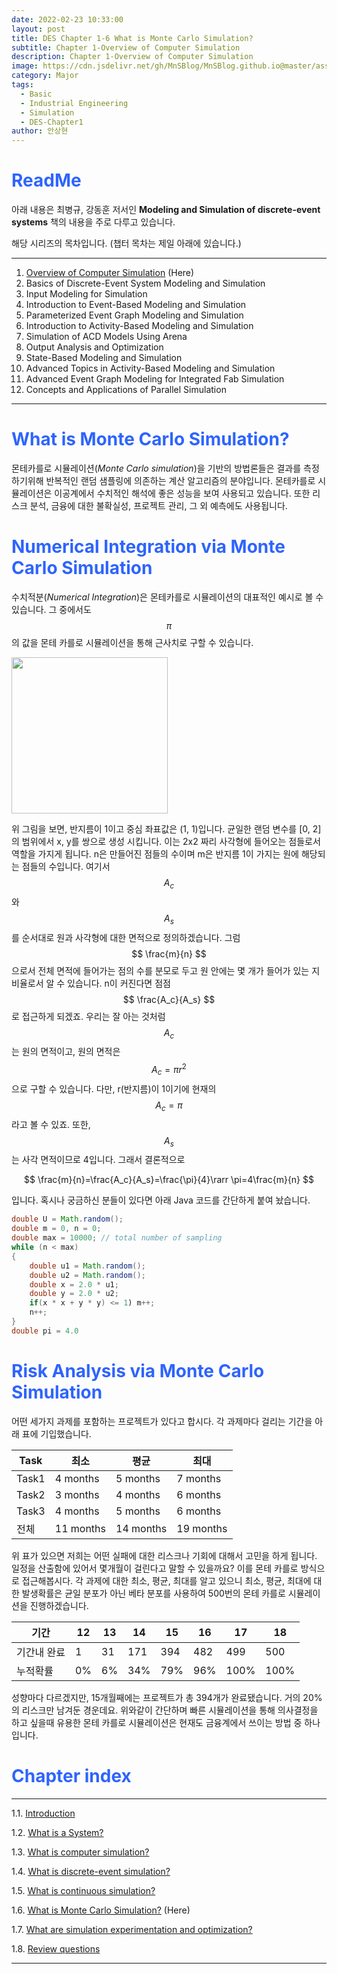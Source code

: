 ```yaml
---
date: 2022-02-23 10:33:00
layout: post
title: DES Chapter 1-6 What is Monte Carlo Simulation?
subtitle: Chapter 1-Overview of Computer Simulation
description: Chapter 1-Overview of Computer Simulation
image: https://cdn.jsdelivr.net/gh/MnSBlog/MnSBlog.github.io@master/assets/img/blog-image.png
category: Major
tags:
  - Basic
  - Industrial Engineering
  - Simulation
  - DES-Chapter1
author: 안상현
---
```




# <span style="color:#2E64FE">ReadMe</span>

 아래 내용은 최병규, 강동훈 저서인 **Modeling and Simulation of discrete-event systems**  책의 내용을 주로 다루고 있습니다. 

 해당 시리즈의 목차입니다. (챕터 목차는 제일 아래에 있습니다.)

---

1. [Overview of Computer Simulation](https://mnsblog.github.io/MJ-SM-Chp1-1Intro/) (Here)
2. Basics of Discrete-Event System Modeling and Simulation
3. Input Modeling for Simulation
4. Introduction to Event-Based Modeling and Simulation
5. Parameterized Event Graph Modeling and Simulation
6. Introduction to Activity-Based Modeling and Simulation
7. Simulation of ACD Models Using Arena
8. Output Analysis and Optimization
9. State-Based Modeling and Simulation
10. Advanced Topics in Activity-Based Modeling and Simulation
11. Advanced Event Graph Modeling for Integrated Fab Simulation
12. Concepts and Applications of Parallel Simulation

---

# <span style="color:#2E64FE">What is Monte Carlo Simulation?</span>

 몬테카를로 시뮬레이션(*Monte Carlo simulation*)을 기반의 방법론들은 결과를 측정하기위해 반복적인 랜덤 샘플링에 의존하는 계산 알고리즘의 분야입니다. 몬테카를로 시뮬레이션은 이공계에서 수치적인 해석에 좋은 성능을 보여 사용되고 있습니다. 또한 리스크 분석, 금융에 대한 불확실성, 프로젝트 관리, 그 외 예측에도 사용됩니다.

# <span style="color:#2E64FE">Numerical Integration via Monte Carlo Simulation</span>

 수치적분(*Numerical Integration*)은 몬테카를로 시뮬레이션의 대표적인 예시로 볼 수 있습니다. 그 중에서도 
$$
\pi
$$
의 값을 몬테 카를로 시뮬레이션을 통해 근사치로 구할 수 있습니다.

 

<img src="https://cdn.jsdelivr.net/gh/MnSBlog/MnSBlog.github.io@master/assets/img/posts/Major/Simulation/1_6_1_Fig_1_9.PNG" height="250px" width="250px" align="center">

위 그림을 보면, 반지름이 1이고 중심 좌표값은 (1, 1)입니다. 균일한 랜덤 변수를 [0, 2]의 범위에서 x, y를 쌍으로 생성 시킵니다. 이는 2x2 짜리 사각형에 들어오는 점들로서 역할을 가지게 됩니다. n은 만들어진 점들의 수이며 m은 반지름 1이 가지는 원에 해당되는 점들의 수입니다. 여기서 
$$
A_c
$$
와
$$
A_s
$$
를 순서대로 원과 사각형에 대한 면적으로 정의하겠습니다. 그럼 
$$
\frac{m}{n}
$$
 으로서 전체 면적에 들어가는 점의 수를 분모로 두고 원 안에는 몇 개가 들어가 있는 지 비율로서 알 수 있습니다. n이 커진다면 점점 
$$
\frac{A_c}{A_s}
$$
로 접근하게 되겠죠. 우리는 잘 아는 것처럼 
$$
A_c
$$
는 원의 면적이고, 원의 면적은
$$
A_c=\pi r^2
$$
으로 구할 수 있습니다. 다만, r(반지름)이 1이기에 현재의 
$$
A_c=\pi
$$
라고 볼 수 있죠. 또한, 
$$
A_s
$$
는 사각 면적이므로 4입니다. 그래서 결론적으로


$$
\frac{m}{n}=\frac{A_c}{A_s}=\frac{\pi}{4}\rarr \pi=4\frac{m}{n}
$$


입니다. 혹시나 궁금하신 분들이 있다면 아래 Java 코드를 간단하게 붙여 놨습니다.

```java
double U = Math.random();
double m = 0, n = 0;
double max = 10000; // total number of sampling
while (n < max)
{
    double u1 = Math.random();
    double u2 = Math.random();
    double x = 2.0 * u1;
    double y = 2.0 * u2;
    if(x * x + y * y) <= 1) m++;
    n++;
}
double pi = 4.0
```

# <span style="color:#2E64FE">Risk Analysis via Monte Carlo Simulation</span>

 어떤 세가지 과제를 포함하는 프로젝트가 있다고 합시다. 각 과제마다 걸리는 기간을 아래 표에 기입했습니다.

| Task  | 최소      | 평균      | 최대      |
| ----- | --------- | --------- | --------- |
| Task1 | 4 months  | 5 months  | 7 months  |
| Task2 | 3 months  | 4 months  | 6 months  |
| Task3 | 4 months  | 5 months  | 6 months  |
| 전체  | 11 months | 14 months | 19 months |

 위 표가 있으면 저희는 어떤 실패에 대한 리스크나 기회에 대해서  고민을 하게 됩니다. 일정을 산출함에 있어서 몇개월이 걸린다고 말할 수 있을까요? 이를 몬테 카를로 방식으로 접근해봅시다. 각 과제에 대한 최소, 평균, 최대를 알고 있으니 최소, 평균, 최대에 대한 발생확률은 균일 분포가 아닌 베타 분포를 사용하여 500번의 몬테 카를로 시뮬레이션을 진행하겠습니다. 

| 기간        | 12   | 13   | 14   | 15   | 16   | 17   | 18   |
| ----------- | ---- | ---- | ---- | ---- | ---- | ---- | ---- |
| 기간내 완료 | 1    | 31   | 171  | 394  | 482  | 499  | 500  |
| 누적확률    | 0%   | 6%   | 34%  | 79%  | 96%  | 100% | 100% |

 성향마다 다르겠지만, 15개월째에는 프로젝트가 총 394개가 완료됐습니다. 거의 20%의 리스크만 남겨둔 경운데요. 위와같이 간단하며 빠른 시뮬레이션을 통해 의사결정을 하고 싶을때 유용한 몬테 카를로 시뮬레이션은 현재도 금융계에서 쓰이는 방법 중 하나입니다.

# <span style="color:#2E64FE">Chapter index</span>

---

1.1. [Introduction](https://mnsblog.github.io/MJ-SM-Chp1-1/) 

1.2. [What is a System?](https://mnsblog.github.io/MJ-SM-Chp1-2/) 

1.3. [What is computer simulation?](https://mnsblog.github.io/MJ-SM-Chp1-3/)

1.4. [What is discrete-event simulation?](https://mnsblog.github.io/MJ-SM-Chp1-4/)

1.5. [What is continuous simulation?](https://mnsblog.github.io/MJ-SM-Chp1-5/)

1.6. [What is Monte Carlo Simulation?](https://mnsblog.github.io/MJ-SM-Chp1-6/) (Here)

1.7. [What are simulation experimentation and optimization?](https://mnsblog.github.io/MJ-SM-Chp1-7/)

1.8. [Review questions](https://mnsblog.github.io/MJ-SM-Chp1-8/)

---

